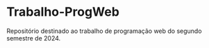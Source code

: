 # Trabalho-ProgWeb
Repositório destinado ao trabalho de programação web do segundo semestre de 2024.

